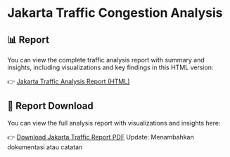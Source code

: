 # Jakarta Traffic Congestion Analysis


## 📊 Report

You can view the complete traffic analysis report with summary and insights, including visualizations and key findings in this HTML version:

👉 [Jakarta Traffic Analysis Report (HTML)](output/jakarta_traffic_report_full.html)

## 📄 Report Download

You can view the full analysis report with visualizations and insights here:

👉 [Download Jakarta Traffic Report PDF](https://github.com/Milzon1010/jakarta-traffic-analysis/raw/main/output/jakarta_traffic_report_full.pdf)
U p d a t e :   M e n a m b a h k a n   d o k u m e n t a s i   a t a u   c a t a t a n  
 